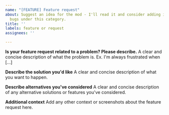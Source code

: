 ```yaml
---
name: "[FEATURE] Feature request"
about: Suggest an idea for the mod - I'll read it and consider adding it. Do not post
  bugs under this category.
title: ''
labels: feature or request
assignees: ''

---
```


**Is your feature request related to a problem? Please describe.**
A clear and concise description of what the problem is. Ex. I'm always frustrated when [...]

**Describe the solution you'd like**
A clear and concise description of what you want to happen.

**Describe alternatives you've considered**
A clear and concise description of any alternative solutions or features you've considered.

**Additional context**
Add any other context or screenshots about the feature request here.
